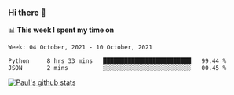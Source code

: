 ### Hi there 👋

📊 **This week I spent my time on**
<!--START_SECTION:waka-->
```text
Week: 04 October, 2021 - 10 October, 2021

Python     8 hrs 33 mins   █████████████████████████   99.44 % 
JSON       2 mins          ░░░░░░░░░░░░░░░░░░░░░░░░░   00.45 % 
```
<!--END_SECTION:waka-->


[![Paul's github stats](https://github-readme-stats.vercel.app/api?username=mickeyouyou&theme=dracula&show_icons=true)](https://github.com/anuraghazra/github-readme-stats)
